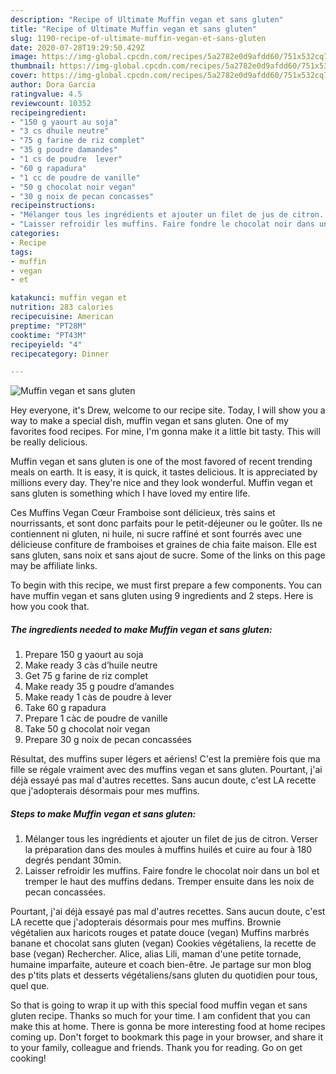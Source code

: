 ```yaml
---
description: "Recipe of Ultimate Muffin vegan et sans gluten"
title: "Recipe of Ultimate Muffin vegan et sans gluten"
slug: 1190-recipe-of-ultimate-muffin-vegan-et-sans-gluten
date: 2020-07-28T19:29:50.429Z
image: https://img-global.cpcdn.com/recipes/5a2782e0d9afdd60/751x532cq70/muffin-vegan-et-sans-gluten-photo-principale-de-la-recette.jpg
thumbnail: https://img-global.cpcdn.com/recipes/5a2782e0d9afdd60/751x532cq70/muffin-vegan-et-sans-gluten-photo-principale-de-la-recette.jpg
cover: https://img-global.cpcdn.com/recipes/5a2782e0d9afdd60/751x532cq70/muffin-vegan-et-sans-gluten-photo-principale-de-la-recette.jpg
author: Dora Garcia
ratingvalue: 4.5
reviewcount: 10352
recipeingredient:
- "150 g yaourt au soja"
- "3 cs dhuile neutre"
- "75 g farine de riz complet"
- "35 g poudre damandes"
- "1 cs de poudre  lever"
- "60 g rapadura"
- "1 cc de poudre de vanille"
- "50 g chocolat noir vegan"
- "30 g noix de pecan concasses"
recipeinstructions:
- "Mélanger tous les ingrédients et ajouter un filet de jus de citron. Verser la préparation dans des moules à muffins huilés et cuire au four à 180 degrés pendant 30min."
- "Laisser refroidir les muffins. Faire fondre le chocolat noir dans un bol et tremper le haut des muffins dedans. Tremper ensuite dans les noix de pecan concassées."
categories:
- Recipe
tags:
- muffin
- vegan
- et

katakunci: muffin vegan et 
nutrition: 283 calories
recipecuisine: American
preptime: "PT28M"
cooktime: "PT43M"
recipeyield: "4"
recipecategory: Dinner

---
```



![Muffin vegan et sans gluten](https://img-global.cpcdn.com/recipes/5a2782e0d9afdd60/751x532cq70/muffin-vegan-et-sans-gluten-photo-principale-de-la-recette.jpg)

Hey everyone, it's Drew, welcome to our recipe site. Today, I will show you a way to make a special dish, muffin vegan et sans gluten. One of my favorites food recipes. For mine, I'm gonna make it a little bit tasty. This will be really delicious.

Muffin vegan et sans gluten is one of the most favored of recent trending meals on earth. It is easy, it is quick, it tastes delicious. It is appreciated by millions every day. They're nice and they look wonderful. Muffin vegan et sans gluten is something which I have loved my entire life.

Ces Muffins Vegan Cœur Framboise sont délicieux, très sains et nourrissants, et sont donc parfaits pour le petit-déjeuner ou le goûter. Ils ne contiennent ni gluten, ni huile, ni sucre raffiné et sont fourrés avec une délicieuse confiture de framboises et graines de chia faite maison. Elle est sans gluten, sans noix et sans ajout de sucre. Some of the links on this page may be affiliate links.


To begin with this recipe, we must first prepare a few components. You can have muffin vegan et sans gluten using 9 ingredients and 2 steps. Here is how you cook that.

<!--inarticleads1-->

##### The ingredients needed to make Muffin vegan et sans gluten:

1. Prepare 150 g yaourt au soja
1. Make ready 3 càs d’huile neutre
1. Get 75 g farine de riz complet
1. Make ready 35 g poudre d’amandes
1. Make ready 1 càs de poudre à lever
1. Take 60 g rapadura
1. Prepare 1 càc de poudre de vanille
1. Take 50 g chocolat noir vegan
1. Prepare 30 g noix de pecan concassées


Résultat, des muffins super légers et aériens! C&#39;est la première fois que ma fille se régale vraiment avec des muffins vegan et sans gluten. Pourtant, j&#39;ai déjà essayé pas mal d&#39;autres recettes. Sans aucun doute, c&#39;est LA recette que j&#39;adopterais désormais pour mes muffins. 

<!--inarticleads2-->

##### Steps to make Muffin vegan et sans gluten:

1. Mélanger tous les ingrédients et ajouter un filet de jus de citron. Verser la préparation dans des moules à muffins huilés et cuire au four à 180 degrés pendant 30min.
1. Laisser refroidir les muffins. Faire fondre le chocolat noir dans un bol et tremper le haut des muffins dedans. Tremper ensuite dans les noix de pecan concassées.


Pourtant, j&#39;ai déjà essayé pas mal d&#39;autres recettes. Sans aucun doute, c&#39;est LA recette que j&#39;adopterais désormais pour mes muffins. Brownie végétalien aux haricots rouges et patate douce (vegan) Muffins marbrés banane et chocolat sans gluten (vegan) Cookies végétaliens, la recette de base (vegan) Rechercher. Alice, alias Lili, maman d&#39;une petite tornade, humaine imparfaite, auteure et coach bien-être. Je partage sur mon blog des p&#39;tits plats et desserts végétaliens/sans gluten du quotidien pour tous, quel que. 

So that is going to wrap it up with this special food muffin vegan et sans gluten recipe. Thanks so much for your time. I am confident that you can make this at home. There is gonna be more interesting food at home recipes coming up. Don't forget to bookmark this page in your browser, and share it to your family, colleague and friends. Thank you for reading. Go on get cooking!
